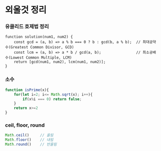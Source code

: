 # 외울것 정리

### 유클리드 호제법 정리
```
function solution(num1, num2) {
    const gcd = (a, b) => a % b === 0 ? b : gcd(b, a % b);  // 최대공약수(Greatest Common Divisor, GCD)
    const lcm = (a, b) => a * b / gcd(a, b);                // 최소공배수(Lowest Common Multiple, LCM)
    return [gcd(num1, num2), lcm(num1, num2)];
}
```

### 소수
```javascript
function isPrime(x){
    for(let i=2; i<= Math.sqrt(x); i++){
        if(x%i === 0) return false;
    }
    return x>=2
}
```

### ceil, floor, round
```javascript
Math.ceil()     // 올림
Math.floor()    // 내림
Math.round()    // 반올림
```
